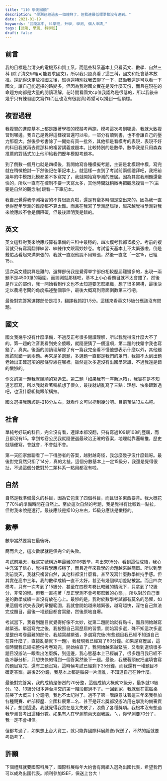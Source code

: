```yaml
---
title: "110 學測回顧"
description: "學測已經過去一個禮拜了，但我連最低標準都沒有達到。"
date: 2021-01-19
keywords: "武陵高中, 科學班, 升學, 學測, 個人申請,"
tags: [武陵, 學測, 科學班]
draft: false
---
```


## 前言

我的目標是台清交的電機系和資工系，而這些科系基本上只看英文、數學、自然三科 (除了清交甲組可能要求國文)，所以我只認真看了這三科，國文和社會基本放推。還記得決定放推國文後，班導還特別找我去聊了一下，鼓勵我還是可以看一下國文，讓自己能選擇的路變多，但因為我對國文實在是沒什麼天份，而且在現在的命題方向都是大量的閱讀理解，花時間看國文cp值我認為是很低的，所以我後來幾乎只有練習國文寫作(而且也沒有很認真)希望可以撈到一個頂標。

## 複習過程
我複習的進度基本上都是跟著學校的模擬考再跑，模考這次考到哪邊，我就大致複習到哪邊。我自己是覺得這樣複習還可以啦，一部分有讀到書，也不會讓自己的壓力那麼大。然後參考書除了一開始有買一批外，其他都是看模考的表現，表現不好的科目我就再去買那科的複習講義或題本。比較特別的是數學，數學我是只用森森推薦的對話式加上他印給我們歷年模擬考題本。

到了倒數一個月也就是四模後，我開始寫各種模擬考題，主要是北模跟中模，寫完就在稍微檢討一下然後記在筆記本上。就這樣一直到了考試前兩個禮拜吧，我把前幾年的中模跟北模都差不多寫完了，我就開始寫學測的歷屆。因為其實我刷題還蠻快的，所以一直有在控制不要一天寫太多，其他時間就稍微再把觀念複習一下(主要是自然的觀念啦)跟看一下筆記本。

我自己覺得我學測複習的不算很認真啦，還是有蠻多時間是空出來的。因為我一直覺得歷年學測的難度都不算太難。而且在我寫了學測歷屆後，越來越覺得學測對我來說應該不會是個阻礙，但最後證明我是錯的。

## 英文
英文這科對我來說應該算有準備的三科中最穩的，四次模考我都15級分。考前的複習就只有寫寫翻譯練習、練練作文跟寫妙妙卷。考試當天基本上不太緊張啦，倒是戴佑丞看起來滿緊張的，我就一直跟他說不用緊張，然後一直念「一定15，已經15」。

這次英文聽說算是難的，選擇部份我是覺得單字部份相較歷屆難蠻多的，出現一兩題不是4500單的範圍。而閱測就那樣吧，基本上小心看題目就不太會錯了。然後是作文的部份，我一開始看到作文也不太知道要怎麼組織，想了很多架構，最後決定以農場老闆的角度描述整個事件，最後大概寫到背面倒數第三行吧。

最後對完答案選擇部份是扣3，翻譯我抓扣1.5分。這樣來看英文15級分應該沒有問題。

## 國文
國文我幾乎沒有什麼準備，不過反正考很多閱讀理解，所以我覺得沒什麼大不了的。第一題的注音我看到完全傻眼，就隨便猜了一個選項，第二題的找錯字我也寫錯了，真爽。後面的閱讀理解除了有一篇我完全看不懂他想表示什麼以外，其他題應該就錯一到兩題。再來是多選題，多選題一直都是我們的罩門，我抓不太到出題老師出正確選項的那條界線在哪裡。雖然這次多選沒有出國學常識，不過我還是錯的蠻慘的。

作文的第一題我就順順的寫過去。第二題「如果我有一座新冰箱」，我實在是不知道怎麼寫，所以我就看著稿紙想了很久，最後就胡亂寫了三點：理想、快樂跟難過吧，也沒什麼組織跟架構拉。

國文選擇我應該是扣18分左右，就看作文可以撈到幾分吧。目前預估13左右吧。

## 社會
單純考好玩的科目，完全沒有看，連課本都沒翻，只有寫過109跟108的歷屆，而且都沒有15。拿到考卷公民我就隨便選最政治正確的答案，地理就靠邏輯推，歷史就隨便寫，會就會，不會就不會。

第一天回家無聊看了一下得勝者的答案，越對越奇怪，我怎麼幾乎沒什麼錯呀。最後對完竟然只扣了14分，真的太扯。這個分數基本上一定15級分，我還是覺得很扯，不過這個分數對於二類科系一點用都沒有啦。

## 自然

自然是我準備最久的科目，因為它包含了四個科目，而且很多東西要背。我大概花了70%的準備時間在自然上。至於這次自然的考題，我是覺得有比較難一點拉，但對我來說是還行。最後應該是扣10分左右，15級分應該是蠻穩的。

## 數學
數學當然要寫在最後呀。

簡而言之，這次數學就是個完全的失敗。

考試前幾天，我寫完號稱近年最難的106數學，考出來95分。看到這個成績，我心中充滿了信心，覺得數學應該穩了，而且近年來數學的命題越來越簡單。所以到學測前幾天，我就只複習自然，其他科都沒什麼看。甚至沒寫什麼數學維持手感。但其實在高中三年，我的數學成績一直不太好，甚至有幾個學期差點被當。而且四次模考，只有一次考到了15級分，甚至在四模考卷比較難的情況下，只拿到了12級分，非常的慘。但我一直抱著「反正學測不會考那麼難的心態」，所以對於自己很差的數學成績一直沒有放在心上。最慘的是，我對於數學考試都有莫名的恐懼，如果這個考試失去我的掌握範圍，我就會開始越來越緊張，越寫越快，深怕自己無法完成題目，最後一堆題目都會寫錯，然後原地自爆。

考試當下，我看到題目就覺得好像不太妙，從第二題開始就有點卡，而且開始越寫越緊張。單選寫完之後，我按照自己寫歷屆的習慣，開始寫多選，殊不知這次多選是整份考卷最難的部份。我越寫越緊張，多選寫完後(有些題目我已經不知道自己在算什麼了，直接亂猜就下一題)，我發現我已經寫了60分鐘。如果是寫歷屆，這個時間我已經把整份考卷寫完，開始檢查了。我開始越來越緊張，又看到選填很多題目沒辦法一眼看出怎麼解，到這邊，我心態基本上已經崩了，很多題目我已經不能冷靜分析，只想快快的得到一個答案然後下一題。最後，我硬著頭皮把選填會寫的題目寫完，還有三題沒寫。這時候考試已經剩下25分鐘，而我還有一堆題目不確定答案。最後25分鐘，我基本上都是腦袋一片混亂，不知道自己在幹什麼。

最後對完答案，我的成績是慘烈的70分整，這個成績大概就12級分，最多就13級分。12、13級分根本連台清交的第一階段都過不了。一回到家，我就倒在電腦桌前哭了大概三十分鐘吧，我也不太記得了。過不了第一階段意味著這三年來我參加各種競賽、幹部經歷、全國科展第二名、甚至是旺宏獎都沒辦法用在學測的備審資料了，想到這邊，我就覺得我實在是太失敗了，浪費了各種獎項。我根本沒有想過我學測會考出這種分數。如果有人在學測前兩天跟我說，ㄟ，你學測要70分了，我一定不會相信。

但都考過了，如果想上台大資工，就只能靠國際科展薦送/保送了，不然的話就要考指考了。

## 許願

下個禮拜就要國際科展了，國際科展每年大約會有兩組入選為出國代表，希望我們可以成為出國代表。順利參加ISEF，保送上台大！